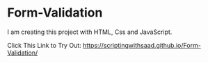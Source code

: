 # Form-Validation
I am creating this project with HTML, Css and JavaScript.


Click This Link to Try Out: https://scriptingwithsaad.github.io/Form-Validation/

